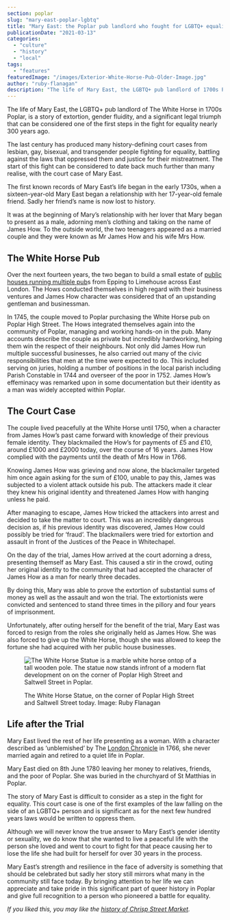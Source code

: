 ```yaml
---
section: poplar
slug: "mary-east-poplar-lgbtq"
title: "Mary East: the Poplar pub landlord who fought for LGBTQ+ equality"
publicationDate: "2021-03-13"
categories: 
  - "culture"
  - "history"
  - "local"
tags: 
  - "features"
featuredImage: "/images/Exterior-White-Horse-Pub-Older-Image.jpg"
author: "ruby-flanagan"
description: "The life of Mary East, the LGBTQ+ pub landlord of 1700s Poplar, is a story of extortion and gender-fluidity."
---
```


The life of Mary East, the LGBTQ+ pub landlord of The White Horse in 1700s Poplar, is a story of extortion, gender fluidity, and a significant legal triumph that can be considered one of the first steps in the fight for equality nearly 300 years ago.

The last century has produced many history-defining court cases from lesbian, gay, bisexual, and transgender people fighting for equality, battling against the laws that oppressed them and justice for their mistreatment. The start of this fight can be considered to date back much further than many realise, with the court case of Mary East. 

The first known records of Mary East’s life began in the early 1730s, when a sixteen-year-old Mary East began a relationship with her 17-year-old female friend. Sadly her friend’s name is now lost to history. 

It was at the beginning of Mary’s relationship with her lover that Mary began to present as a male, adorning men’s clothing and taking on the name of James How. To the outside world, the two teenagers appeared as a married couple and they were known as Mr James How and his wife Mrs How.

## The White Horse Pub

Over the next fourteen years, the two began to build a small estate of [public houses running multiple pub](https://www.pubhistorysociety.co.uk/)s from Epping to Limehouse across East London. The Hows conducted themselves in high regard with their business ventures and James How character was considered that of an upstanding gentleman and businessman.

In 1745, the couple moved to Poplar purchasing the White Horse pub on Poplar High Street. The Hows integrated themselves again into the community of Poplar, managing and working hands-on in the pub. Many accounts describe the couple as private but incredibly hardworking, helping them win the respect of their neighbours. Not only did James How run multiple successful businesses, he also carried out many of the civic responsibilities that men at the time were expected to do. This included serving on juries, holding a number of positions in the local parish including Parish Constable in 1744 and overseer of the poor in 1752. James How’s effeminacy was remarked upon in some documentation but their identity as a man was widely accepted within Poplar.

## The Court Case

The couple lived peacefully at the White Horse until 1750, when a character from James How’s past came forward with knowledge of their previous female identity. They blackmailed the How’s for payments of £5 and £10, around £1000 and £2000 today, over the course of 16 years. James How complied with the payments until the death of Mrs How in 1766.

Knowing James How was grieving and now alone, the blackmailer targeted him once again asking for the sum of £100, unable to pay this, James was subjected to a violent attack outside his pub. The attackers made it clear they knew his original identity and threatened James How with hanging unless he paid.

After managing to escape, James How tricked the attackers into arrest and decided to take the matter to court. This was an incredibly dangerous decision as, if his previous identity was discovered, James How could possibly be tried for ‘fraud’. The blackmailers were tried for extortion and assault in front of the Justices of the Peace in Whitechapel.

On the day of the trial, James How arrived at the court adorning a dress, presenting themself as Mary East. This caused a stir in the crowd, outing her original identity to the community that had accepted the character of James How as a man for nearly three decades. 

By doing this, Mary was able to prove the extortion of substantial sums of money as well as the assault and won the trial. The extortionists were convicted and sentenced to stand three times in the pillory and four years of imprisonment.

Unfortunately, after outing herself for the benefit of the trial, Mary East was forced to resign from the roles she originally held as James How. She was also forced to give up the White Horse, though she was allowed to keep the fortune she had acquired with her public house businesses. 

<figure>

![The White Horse Statue is a marble white horse ontop of a tall wooden pole. The statue now stands infront of a modern flat development on
on the corner of Poplar High Street and Saltwell Street in Poplar.](/images/The-White-Horse-Ruby-Flanagan-1-1024x683.jpg)

<figcaption>

The White Horse Statue, on the corner of Poplar High Street and Saltwell Street today. Image: Ruby Flanagan

</figcaption>

</figure>

## Life after the Trial

Mary East lived the rest of her life presenting as a woman. With a character described as ‘unblemished’ by The [London Chronicle](https://www.loc.gov/item/sn85054078/) in 1766, she never married again and retired to a quiet life in Poplar.

Mary East died on 8th June 1780 leaving her money to relatives, friends, and the poor of Poplar. She was buried in the churchyard of St Matthias in Poplar.

The story of Mary East is difficult to consider as a step in the fight for equality. This court case is one of the first examples of the law falling on the side of an LGBTQ+ person and is significant as for the next few hundred years laws would be written to oppress them.  
  
Although we will never know the true answer to Mary East’s gender identity or sexuality, we do know that she wanted to live a peaceful life with the person she loved and went to court to fight for that peace causing her to lose the life she had built for herself for over 30 years in the process. 

Mary East’s strength and resilience in the face of adversity is something that should be celebrated but sadly her story still mirrors what many in the community still face today. By bringing attention to her life we can appreciate and take pride in this significant part of queer history in Poplar and give full recognition to a person who pioneered a battle for equality.

_If you liked this, you may like the [history of Chrisp Street Market](https://poplarlondon.co.uk/chrisp-street-market-history/)._

